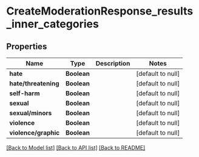 # CreateModerationResponse_results_inner_categories
## Properties

| Name | Type | Description | Notes |
|------------ | ------------- | ------------- | -------------|
| **hate** | **Boolean** |  | [default to null] |
| **hate\/threatening** | **Boolean** |  | [default to null] |
| **self-harm** | **Boolean** |  | [default to null] |
| **sexual** | **Boolean** |  | [default to null] |
| **sexual\/minors** | **Boolean** |  | [default to null] |
| **violence** | **Boolean** |  | [default to null] |
| **violence\/graphic** | **Boolean** |  | [default to null] |

[[Back to Model list]](../README.md#documentation-for-models) [[Back to API list]](../README.md#documentation-for-api-endpoints) [[Back to README]](../README.md)

